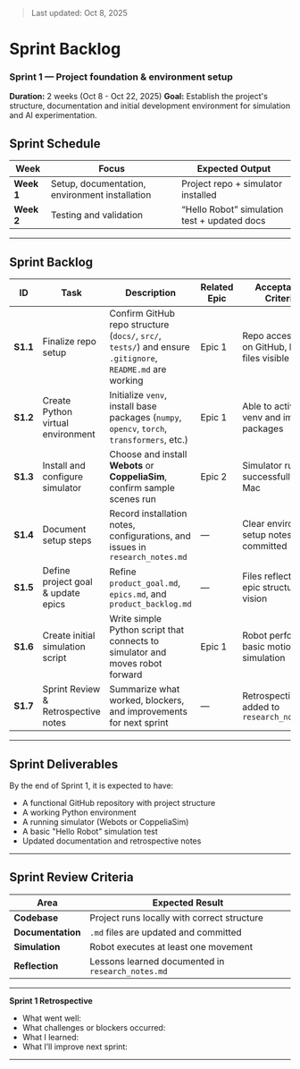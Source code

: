 > Last updated: Oct 8, 2025
# Sprint Backlog

### Sprint 1 — Project foundation & environment setup
**Duration:** 2 weeks (Oct 8 - Oct 22, 2025) 
**Goal:** Establish the project's structure, documentation and initial development environment for simulation and AI experimentation.

## Sprint Schedule

| Week | Focus | Expected Output |
|------|--------|-----------------|
| **Week 1** | Setup, documentation, environment installation | Project repo + simulator installed |
| **Week 2** | Testing and validation | “Hello Robot” simulation test + updated docs |

---

## Sprint Backlog

| ID | Task | Description | Related Epic | Acceptance Criteria | Status |
|----|------|-------------|---------------|----------------------|---------|
| **S1.1** | Finalize repo setup | Confirm GitHub repo structure (`docs/`, `src/`, `tests/`) and ensure `.gitignore`, `README.md` are working | Epic 1 | Repo accessible on GitHub, base files visible | Done |
| **S1.2** | Create Python virtual environment | Initialize `venv`, install base packages (`numpy`, `opencv`, `torch`, `transformers`, etc.) | Epic 1 | Able to activate venv and import packages | Done |
| **S1.3** | Install and configure simulator | Choose and install **Webots** or **CoppeliaSim**, confirm sample scenes run | Epic 2 | Simulator runs successfully on Mac | ☐ |
| **S1.4** | Document setup steps | Record installation notes, configurations, and issues in `research_notes.md` | — | Clear environment setup notes committed | ☐ |
| **S1.5** | Define project goal & update epics | Refine `product_goal.md`, `epics.md`, and `product_backlog.md` | — | Files reflect 10-epic structure and vision | ☐ |
| **S1.6** | Create initial simulation script | Write simple Python script that connects to simulator and moves robot forward | Epic 1 | Robot performs a basic motion in simulation | ☐ |
| **S1.7** | Sprint Review & Retrospective notes | Summarize what worked, blockers, and improvements for next sprint | — | Retrospective added to `research_notes.md` | ☐ |


---

## Sprint Deliverables

By the end of Sprint 1, it is expected to have:

- A functional GitHub repository with project structure  
- A working Python environment  
- A running simulator (Webots or CoppeliaSim)  
- A basic "Hello Robot" simulation test  
- Updated documentation and retrospective notes  

---

## Sprint Review Criteria

| Area | Expected Result |
|-------|----------------|
| **Codebase** | Project runs locally with correct structure |
| **Documentation** | `.md` files are updated and committed |
| **Simulation** | Robot executes at least one movement |
| **Reflection** | Lessons learned documented in `research_notes.md` |

---

**Sprint 1 Retrospective**
- What went well:
- What challenges or blockers occurred:
- What I learned:
- What I’ll improve next sprint:

---
